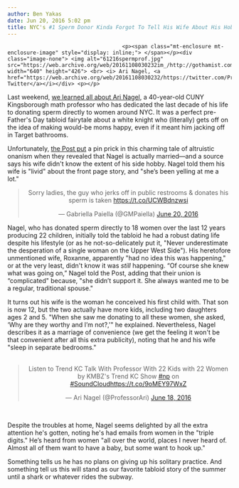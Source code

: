 ```yaml
---
author: Ben Yakas
date: Jun 20, 2016 5:02 pm
title: NYC's #1 Sperm Donor Kinda Forgot To Tell His Wife About His Hobby
---
```


	
										<p><span class="mt-enclosure mt-enclosure-image" style="display: inline;"> </span></p><div class="image-none"> <img alt="61216spermprof.jpg" src="https://web.archive.org/web/20161108030232im_/http://gothamist.com/attachments/byakas/61216spermprof.jpg" width="640" height="426"> <br> <i> Ari Nagel, <a href="https://web.archive.org/web/20161108030232/https://twitter.com/ProfessorAri/status/702375377549791232">via Twitter</a></i></div> <p></p>

<p>Last weekend, <a href="https://web.archive.org/web/20161108030232/http://gothamist.com/2016/06/12/cuny_professor_who_has_sired_22_kid.php">we learned all about Ari Nagel</a>, a 40-year-old CUNY Kingsborough math professor who has dedicated the last decade of his life to donating sperm directly to women around NYC. It was a perfect pre-Father&apos;s Day tabloid fairytale about a white knight who (literally) gets off on the idea of making would-be moms happy, even if it meant him jacking off in Target bathrooms. </p>

<p>Unfortunately, <a href="https://web.archive.org/web/20161108030232/http://nypost.com/2016/06/19/sperm-donor-that-sired-22-kids-has-a-wife-and-shes-not-happy/">the Post put</a> a pin prick in this charming tale of altruistic onanism when they revealed that Nagel is actually married&#x2014;and a source says his wife didn&apos;t know the extent of his side hobby. Nagel told them his wife is &quot;livid&quot; about the front page story, and &quot;she&#x2019;s been yelling at me a lot.&quot;</p>

<center><blockquote class="twitter-tweet" data-lang="en"><p lang="en" dir="ltr">Sorry ladies, the guy who jerks off in public restrooms &amp; donates his sperm is taken <a href="https://web.archive.org/web/20161108030232/https://t.co/UCWBdnzwsi">https://t.co/UCWBdnzwsi</a></p>&#x2014; Gabriella Paiella (@GMPaiella) <a href="https://web.archive.org/web/20161108030232/https://twitter.com/GMPaiella/status/744922268212539392">June 20, 2016</a></blockquote>
<script async src="//web.archive.org/web/20161108030232js_/http://platform.twitter.com/widgets.js" charset="utf-8"></script></center>

<p>Nagel, who has donated sperm directly to 18 women over the last 12 years producing 22 children, initially told the tabloid he had a robust dating life despite his lifestyle (or as he not-so-delicately put it, &quot;Never underestimate the desperation of a single woman on the Upper West Side&quot;). His heretofore unmentioned wife, Roxanne, apparently &quot;had no idea this was happening,&quot; or at the very least, didn&apos;t know it was <em>still</em> happening. &#x201C;Of course she knew what was going on,&#x201D; Nagel told the Post, adding that their union is &#x201C;complicated&quot; because, &quot;she didn&#x2019;t support it. She always wanted me to be a regular, traditional spouse.&quot;</p>

<p>It turns out his wife is the woman he conceived his first child with. That son is now 12, but the two actually have more kids, including two daughters ages 2 and 5. &quot;When she saw me donating to all these women, she asked, &#x2018;Why are they worthy and I&#x2019;m not?,&apos;&quot; he explained. Nevertheless, Nagel describes it as a marriage of convenience (we get the feeling it won&apos;t be that convenient after all this extra publicity), noting that he and his wife &quot;sleep in separate bedrooms.&quot;<br>
 <br>
</p><center><blockquote class="twitter-tweet" data-lang="en"><p lang="en" dir="ltr">Listen to Trend KC Talk With Professor With 22 Kids with 22 Women by KMBZ&apos;s Trend KC Show <a href="https://web.archive.org/web/20161108030232/https://twitter.com/hashtag/np?src=hash">#np</a> on <a href="https://web.archive.org/web/20161108030232/https://twitter.com/hashtag/SoundCloud?src=hash">#SoundCloud</a><a href="https://web.archive.org/web/20161108030232/https://t.co/9oMEY97WxZ">https://t.co/9oMEY97WxZ</a></p>&#x2014; Ari Nagel (@ProfessorAri) <a href="https://web.archive.org/web/20161108030232/https://twitter.com/ProfessorAri/status/744072916313178112">June 18, 2016</a></blockquote><br>
<script async src="//web.archive.org/web/20161108030232js_/http://platform.twitter.com/widgets.js" charset="utf-8"></script></center><p></p>

<p>Despite the troubles at home, Nagel seems delighted by all the extra attention he&apos;s gotten, noting he&apos;s had emails from women in the &quot;triple digits.&quot; He&#x2019;s heard from women &quot;all over the world, places I never heard of. Almost all of them want to have a baby, but some want to hook up.&quot; </p>

<p>Something tells us he has no plans on giving up his solitary practice. And something tell us this will stand as our favorite tabloid story of the summer until a shark or whatever rides the subway.</p>					
										
									
				